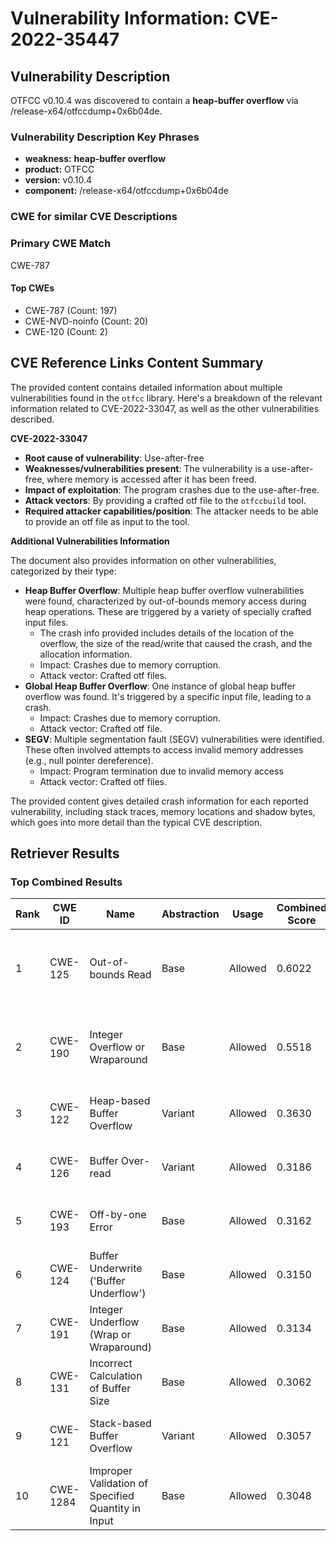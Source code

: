 # Vulnerability Information: CVE-2022-35447

## Vulnerability Description
OTFCC v0.10.4 was discovered to contain a **heap-buffer overflow** via /release-x64/otfccdump+0x6b04de.

### Vulnerability Description Key Phrases
- **weakness:** **heap-buffer overflow**
- **product:** OTFCC
- **version:** v0.10.4
- **component:** /release-x64/otfccdump+0x6b04de

### CWE for similar CVE Descriptions
### Primary CWE Match
CWE-787

#### Top CWEs
- CWE-787 (Count: 197)
- CWE-NVD-noinfo (Count: 20)
- CWE-120 (Count: 2)

## CVE Reference Links Content Summary
The provided content contains detailed information about multiple vulnerabilities found in the `otfcc` library. Here's a breakdown of the relevant information related to CVE-2022-33047, as well as the other vulnerabilities described.

**CVE-2022-33047**

*   **Root cause of vulnerability**: Use-after-free
*  **Weaknesses/vulnerabilities present**: The vulnerability is a use-after-free, where memory is accessed after it has been freed.
*   **Impact of exploitation**: The program crashes due to the use-after-free.
*   **Attack vectors**: By providing a crafted otf file to the `otfccbuild` tool.
*   **Required attacker capabilities/position**: The attacker needs to be able to provide an otf file as input to the tool.

**Additional Vulnerabilities Information**

The document also provides information on other vulnerabilities, categorized by their type:

*   **Heap Buffer Overflow**: Multiple heap buffer overflow vulnerabilities were found, characterized by out-of-bounds memory access during heap operations. These are triggered by a variety of specially crafted input files.
    *   The crash info provided includes details of the location of the overflow, the size of the read/write that caused the crash, and the allocation information.
    *   Impact: Crashes due to memory corruption.
    *   Attack vector: Crafted otf files.
*   **Global Heap Buffer Overflow**: One instance of global heap buffer overflow was found. It's triggered by a specific input file, leading to a crash.
    *   Impact: Crashes due to memory corruption.
    *   Attack vector: Crafted otf file.
*   **SEGV**: Multiple segmentation fault (SEGV) vulnerabilities were identified. These often involved attempts to access invalid memory addresses (e.g., null pointer dereference).
    *   Impact: Program termination due to invalid memory access
    *  Attack vector: Crafted otf files.

The provided content gives detailed crash information for each reported vulnerability, including stack traces, memory locations and shadow bytes, which goes into more detail than the typical CVE description.

## Retriever Results

### Top Combined Results

| Rank | CWE ID | Name | Abstraction | Usage | Combined Score | Retrievers | Individual Scores |
|------|--------|------|-------------|-------|---------------|------------|-------------------|
| 1 | CWE-125 | Out-of-bounds Read | Base | Allowed | 0.6022 | dense, sparse, graph | dense: 0.525, sparse: 0.162, graph: 0.690 |
| 2 | CWE-190 | Integer Overflow or Wraparound | Base | Allowed | 0.5518 | dense, sparse, graph | dense: 0.563, sparse: 0.105, graph: 0.587 |
| 3 | CWE-122 | Heap-based Buffer Overflow | Variant | Allowed | 0.3630 | dense, sparse | dense: 0.578, sparse: 0.181 |
| 4 | CWE-126 | Buffer Over-read | Variant | Allowed | 0.3186 | dense, sparse | dense: 0.548, sparse: 0.124 |
| 5 | CWE-193 | Off-by-one Error | Base | Allowed | 0.3162 | dense, sparse | dense: 0.516, sparse: 0.101 |
| 6 | CWE-124 | Buffer Underwrite ('Buffer Underflow') | Base | Allowed | 0.3150 | dense, sparse | dense: 0.520, sparse: 0.096 |
| 7 | CWE-191 | Integer Underflow (Wrap or Wraparound) | Base | Allowed | 0.3134 | dense, sparse | dense: 0.522, sparse: 0.091 |
| 8 | CWE-131 | Incorrect Calculation of Buffer Size | Base | Allowed | 0.3062 | dense, sparse | dense: 0.508, sparse: 0.091 |
| 9 | CWE-121 | Stack-based Buffer Overflow | Variant | Allowed | 0.3057 | dense, sparse | dense: 0.555, sparse: 0.093 |
| 10 | CWE-1284 | Improper Validation of Specified Quantity in Input | Base | Allowed | 0.3048 | dense, sparse | dense: 0.496, sparse: 0.099 |

